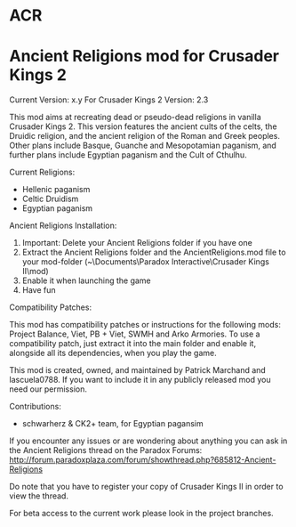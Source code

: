 ACR
===

Ancient Religions mod for Crusader Kings 2
===


Current Version: x.y
For Crusader Kings 2 Version: 2.3


This mod aims at recreating dead or pseudo-dead religions in vanilla Crusader Kings 2.
This version features the ancient cults of the celts, the Druidic religion, and the ancient religion of the Roman and Greek peoples. 
Other plans include Basque, Guanche and Mesopotamian paganism, and further plans include Egyptian paganism and the Cult of Cthulhu.


Current Religions:
 - Hellenic paganism
 - Celtic Druidism
 - Egyptian paganism

Ancient Religions Installation:

1. Important: Delete your Ancient Religions folder if you have one
2. Extract the Ancient Religions folder and the AncientReligions.mod file to your mod-folder (~\Documents\Paradox Interactive\Crusader Kings II\mod)
3. Enable it when launching the game
4. Have fun


Compatibility Patches:

This mod has compatibility patches or instructions for the following mods: Project Balance, Viet, PB + Viet, SWMH and Arko Armories. To use a compatibility patch, just extract it into the main folder and enable it, alongside all its dependencies, when you play the game.


This mod is created, owned, and maintained by Patrick Marchand and lascuela0788. If you want to include it in any publicly released mod you need our permission.

Contributions:
 - schwarherz & CK2+ team, for Egyptian pagansim


If you encounter any issues or are wondering about anything you can ask in the Ancient Religions thread on the Paradox Forums: http://forum.paradoxplaza.com/forum/showthread.php?685812-Ancient-Religions


Do note that you have to register your copy of Crusader Kings II in order to view the thread.


For beta access to the current work please look in the project branches.
